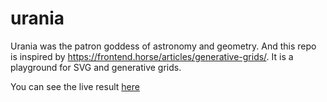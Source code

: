 # urania

Urania was the patron goddess of astronomy and geometry. And this repo is inspired by https://frontend.horse/articles/generative-grids/. It is a playground for SVG and generative grids.

You can see the live result [here](https://melahub.github.io/urania/)
